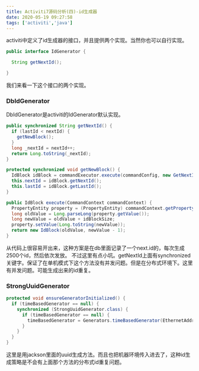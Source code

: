 ```yaml
---
title: Activiti7源码分析(四)-id生成器
date: 2020-05-19 09:27:58
tags: ['activiti','java']
---
```

activiti中定义了id生成器的接口，并且提供两个实现。当然你也可以自行实现。
```java
public interface IdGenerator {

  String getNextId();

}
```
我们来看一下这个接口的两个实现。

### DbIdGenerator  
DbIdGenerator是activiti的IdGenerator默认实现。
```java
public synchronized String getNextId() {
  if (lastId < nextId) {
    getNewBlock();
  }
  long _nextId = nextId++;
  return Long.toString(_nextId);
}

protected synchronized void getNewBlock() {
  IdBlock idBlock = commandExecutor.execute(commandConfig, new GetNextIdBlockCmd(idBlockSize));
  this.nextId = idBlock.getNextId();
  this.lastId = idBlock.getLastId();
}

public IdBlock execute(CommandContext commandContext) {
  PropertyEntity property = (PropertyEntity) commandContext.getPropertyEntityManager().findById("next.dbid");
  long oldValue = Long.parseLong(property.getValue());
  long newValue = oldValue + idBlockSize;
  property.setValue(Long.toString(newValue));
  return new IdBlock(oldValue, newValue - 1);
}
```
从代码上很容易开出来，这种方案是在db里面记录了一个next.id的，每次生成2500个id，然后依次发放。
不过这里有点小坑。getNextId上面有synchronized关键字。保证了在单机模式下这个方法没有并发问题。但是在分布式环境下。这里有并发问题。可能生成出来的id重复。

### StrongUuidGenerator
```java
protected void ensureGeneratorInitialized() {
  if (timeBasedGenerator == null) {
    synchronized (StrongUuidGenerator.class) {
      if (timeBasedGenerator == null) {
        timeBasedGenerator = Generators.timeBasedGenerator(EthernetAddress.fromInterface());
      }
    }
  }
}
```
这里是用jackson里面的uuid生成方法。而且也把机器环境传入进去了，这种id生成策略是不会有上面那个方法的分布式id重复问题。